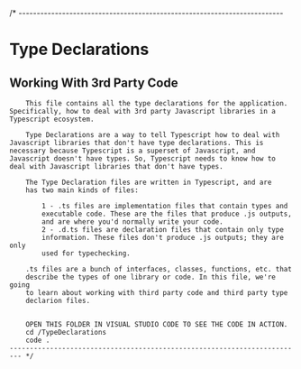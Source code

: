 /\* -------------------------------------------------------------------------

# Type Declarations

## Working With 3rd Party Code

        This file contains all the type declarations for the application.
    Specifically, how to deal with 3rd party Javascript libraries in a
    Typescript ecosystem.

        Type Declarations are a way to tell Typescript how to deal with
    Javascript libraries that don't have type declarations. This is
    necessary because Typescript is a superset of Javascript, and
    Javascript doesn't have types. So, Typescript needs to know how to
    deal with Javascript libraries that don't have types.

        The Type Declaration files are written in Typescript, and are
        has two main kinds of files:

            1 - .ts files are implementation files that contain types and
            executable code. These are the files that produce .js outputs,
            and are where you'd normally write your code.
            2 - .d.ts files are declaration files that contain only type
            information. These files don't produce .js outputs; they are only
            used for typechecking.

        .ts files are a bunch of interfaces, classes, functions, etc. that
        describe the types of one library or code. In this file, we're going
        to learn about working with third party code and third party type
        declarion files.


        OPEN THIS FOLDER IN VISUAL STUDIO CODE TO SEE THE CODE IN ACTION.
        cd /TypeDeclarations
        code .
    ------------------------------------------------------------------------- */
